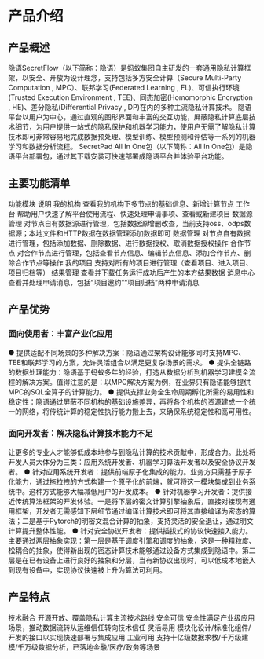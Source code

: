 # 产品介绍
## 产品概述
隐语SecretFlow（以下简称：隐语）是蚂蚁集团自主研发的一套通用隐私计算框架，以安全、开放为设计理念，支持包括多方安全计算（Secure Multi-Party Computation , MPC）、联邦学习(Federated Learning , FL)、可信执行环境(Trusted Execution Environment , TEE)、同态加密(Homomorphic Encryption , HE)、差分隐私(Differential Privacy , DP)在内的多种主流隐私计算技术。
隐语平台以用户为中心，通过直观的图形界面和丰富的交互功能，屏蔽隐私计算底层技术细节，为用户提供一站式的隐私保护和机器学习能力，使用户无需了解隐私计算技术即可非常容易地完成数据预处理、模型训练、模型预测和评估等一系列的机器学习和数据分析流程。
SecretPad All In One包（以下简称：All In One包）是隐语平台部署包，通过其下载安装可快速部署成隐语平台并体验平台功能。
## 主要功能清单
功能模块	说明
我的机构	查看我的机构下多节点的基础信息、新增计算节点
工作台	帮助用户快速了解平台使用流程、快速处理申请事项、查看或新建项目
数据源管理	对节点自有数据源进行管理，包括数据源增删改查，当前支持oss、odps数据源；本地文件和HTTP数据在数据管理添加数据即可
数据管理	对节点自有数据进行管理，包括添加数据、删除数据、进行数据授权、取消数据授权操作
合作节点	对合作节点进行管理，包括查看节点信息、编辑节点信息、添加合作节点、删除合作节点等操作
我的项目	支持对所有的项目进行管理（查看项目、进入项目、项目归档等）
结果管理	查看并下载任务运行成功后产生的本方结果数据
消息中心	查看并处理申请消息，包括“项目邀约”“项目归档”两种申请消息
## 产品优势
### 面向使用者：丰富产业化应用
● 提供适配不同场景的多种解决方案：隐语通过架构设计能够同时支持MPC、TEE和联邦学习的方案，允许灵活组合以满足更复杂场景的需求。
● 提供全链路的数据处理能力：隐语基于蚂蚁多年的经验，打造从数据分析到机器学习建模全流程的解决方案。值得注意的是：以MPC解决方案为例，在业界只有隐语能够提供MPC的SQL全算子的计算能力。
● 提供支撑业务全生命周期孵化所需的易用性和稳定性：隐语通过屏蔽不同机构的基础设施差异，再将各个机构的资源建成一个统一的网络，将传统计算的稳定性执行能力搬上去，来确保系统稳定性和高可用性。
### 面向开发者：解决隐私计算技术能力不足
让更多的专业人才能够低成本地参与到隐私计算的技术贡献中，形成合力。此处将开发人员大体分为三类：应用系统开发者、机器学习算法开发者以及安全协议开发者。
● 针对应用系统开发者：提供前端原子化集成的能力。业务方只需基于原子化能力，通过拖拉拽的方式构建一个原子化的前端，就可将这一模块集成到业务系统中。这种方式能够大幅减低用户的开发成本。
● 针对机器学习开发者：提供接近传统算法框架的开发体验。一是将下层的密文计算引擎抽象后，直接对接现有通用框架，开发者无需感知下层细节通过编译计算技术即可将其直接编译为密态的算法；二是基于Pytorch的明密文混合计算的抽象，支持灵活的安全退让，通过明文计算提升整体性能。
● 针对安全协议开发者：提供插拔式的协议快速接入能力。主要通过两层抽象实现：第一层是基于调度引擎和调度的抽象，这是一种粗粒度、松耦合的抽象，使得新出现的密态计算技术能够通过设备方式集成到隐语中。第二层是在已有设备上进行良好的抽象和分层，当有新协议出现时，可以低成本地嵌入到现有设备中，实现协议快速被上升为算法可利用。
## 产品特点
技术融合
开源开放、覆盖隐私计算主流技术路线
安全可信
安全性满足产业级应用场景，推动数据流转从运维信任转向技术信任
灵活易用
模块化设计/标准化组件/开发的接口以实现快速部署与集成应用
工业可用
支持十亿级数据求教/千万级建模/千万级数据分析，已落地金融/医疗/政务等场景
